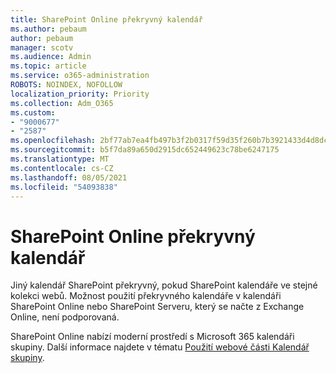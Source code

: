 ```yaml
---
title: SharePoint Online překryvný kalendář
ms.author: pebaum
author: pebaum
manager: scotv
ms.audience: Admin
ms.topic: article
ms.service: o365-administration
ROBOTS: NOINDEX, NOFOLLOW
localization_priority: Priority
ms.collection: Adm_O365
ms.custom:
- "9000677"
- "2587"
ms.openlocfilehash: 2bf77ab7ea4fb497b3f2b0317f59d35f260b7b3921433d4d8dc76268db63f0f1
ms.sourcegitcommit: b5f7da89a650d2915dc652449623c78be6247175
ms.translationtype: MT
ms.contentlocale: cs-CZ
ms.lasthandoff: 08/05/2021
ms.locfileid: "54093838"
---
```

# <a name="sharepoint-online-calendar-overlay"></a>SharePoint Online překryvný kalendář

Jiný kalendář SharePoint překryvný, pokud SharePoint kalendáře ve stejné kolekci webů. Možnost použití překryvného kalendáře v kalendáři SharePoint Online nebo SharePoint Serveru, který se načte z Exchange Online, není podporovaná.

SharePoint Online nabízí moderní prostředí s Microsoft 365 kalendáři skupiny. Další informace najdete v tématu [Použití webové části Kalendář skupiny](https://support.microsoft.com/en-us/office/use-the-group-calendar-web-part-eaf3c04d-5699-48cb-8b5e-3caa887d51ce).
